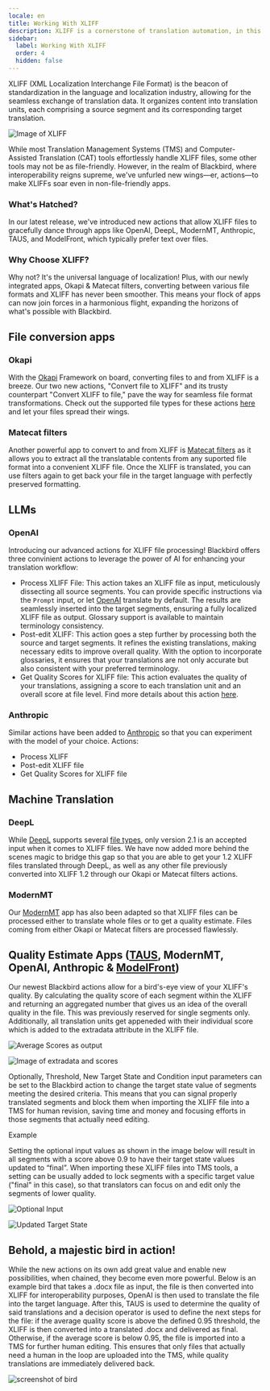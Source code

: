 ```yaml
---
locale: en
title: Working With XLIFF
description: XLIFF is a cornerstone of translation automation, in this guide we'll show you some examples of how you can use XLIFF in Blackbird.
sidebar:
  label: Working With XLIFF
  order: 4
  hidden: false
---
```


XLIFF (XML Localization Interchange File Format) is the beacon of standardization in the language and localization industry, allowing for the seamless exchange of translation data. It organizes content into translation units, each comprising a source segment and its corresponding target translation.

![Image of XLIFF](~/assets/guides/xliff/ImageOfXliff.png)

While most Translation Management Systems (TMS) and Computer-Assisted Translation (CAT) tools effortlessly handle XLIFF files, some other tools may not be as file-friendly. However, in the realm of Blackbird, where interoperability reigns supreme, we've unfurled new wings—er, actions—to make XLIFFs soar even in non-file-friendly apps.

### What's Hatched?

In our latest release, we've introduced new actions that allow XLIFF files to gracefully dance through apps like OpenAI, DeepL, ModernMT, Anthropic, TAUS, and ModelFront, which typically prefer text over files.

### Why Choose XLIFF?

Why not? It's the universal language of localization! Plus, with our newly integrated apps, Okapi & Matecat filters, converting between various file formats and XLIFF has never been smoother. This means your flock of apps can now join forces in a harmonious flight, expanding the horizons of what's possible with Blackbird.

## File conversion apps

### Okapi

With the [Okapi](../../apps/okapi/) Framework on board, converting files to and from XLIFF is a breeze. Our two new actions, "Convert file to XLIFF" and its trusty counterpart "Convert XLIFF to file," pave the way for seamless file format transformations. Check out the supported file types for these actions [here](https://www.okapiframework.org/wiki/index.php?title=Filters) and let your files spread their wings.

### Matecat filters

Another powerful app to convert to and from XLIFF is [Matecat filters](../../apps/matecatfilters/) as it allows you to extract all the translatable contents from any suported file format into a convenient XLIFF file. Once the XLIFF is translated, you can use filters again to get back your file in the target language with perfectly preserved formatting.

## LLMs

### OpenAI

Introducing our advanced actions for XLIFF file processing! Blackbird offers three convinient actions to leverage the power of AI for enhancing your translation workflow:

- Process XLIFF File: This action takes an XLIFF file as input, meticulously dissecting all source segments. You can provide specific instructions via the `Prompt` input, or let [OpenAI](../../apps/openai/) translate by default. The results are seamlessly inserted into the target segments, ensuring a fully localized XLIFF file as output. Glossary support is available to maintain terminology consistency.
- Post-edit XLIFF: This action goes a step further by processing both the source and target segments. It refines the existing translations, making necessary edits to improve overall quality. With the option to incorporate glossaries, it ensures that your translations are not only accurate but also consistent with your preferred terminology.
- Get Quality Scores for XLIFF file: This action evaluates the quality of your translations, assigning a score to each translation unit and an overall score at file level. Find more details about this action [here](../../apps/openai/#xliff-operations).

### Anthropic

Similar actions have been added to [Anthropic](../../apps/anthropic/#xliff-actions) so that you can experiment with the model of your choice. 
Actions:

- Process XLIFF
- Post-edit XLIFF file
- Get Quality Scores for XLIFF file 

## Machine Translation

### DeepL

While [DeepL](../../apps/deepl/) supports several [file types](https://developers.deepl.com/docs/api-reference/document), only version 2.1 is an accepted input when it comes to XLIFF files. We have now added more behind the scenes magic to bridge this gap so that you are able to get your 1.2 XLIFF files translated through DeepL, as well as any other file previously converted into XLIFF 1.2 through our Okapi or Matecat filters actions.

### ModernMT

Our [ModernMT](../../apps/modernmt/) app has also been adapted so that XLIFF files can be processed either to translate whole files or to get a quality estimate. Files coming from either Okapi or Matecat filters are processed flawlessly. 

## Quality Estimate Apps ([TAUS](../../apps/taus/), ModernMT, OpenAI, Anthropic & [ModelFront](../../apps/modelfront/))

Our newest Blackbird actions allow for a bird's-eye view of your XLIFF's quality. By calculating the quality score of each segment within the XLIFF and returning an aggregated number that gives us an idea of the overall quality in the file. This was previously reserved for single segments only. Additionally, all translation units get appeneded with their individual score which is added to the extradata attribute in the XLIFF file.

![Average Scores as output](~/assets/guides/xliff/AverageScore.png)

![Image of extradata and scores](~/assets/guides/xliff/Imageofextradataandscores.png)

Optionally, Threshold, New Target State and Condition input parameters can be set to the Blackbird action to change the target state value of segments meeting the desired criteria. This means that you can signal properly translated segments and block them when importing the XLIFF file into a TMS for human revision, saving time and money and focusing efforts in those segments that actually need editing.

Example

Setting the optional input values as shown in the image below will result in all segments with a score above 0.9 to have their target state values updated to “final”. When importing these XLIFF files into TMS tools, a setting can be usually added to lock segments with a specific target value ("final" in this case), so that translators can focus on and edit only the segments of lower quality.

![Optional Input](~/assets/guides/xliff/optionalinput.png)

![Updated Target State](~/assets/guides/xliff/UpdatedTargetState.png)

## Behold, a majestic bird in action!

While the new actions on its own add great value and enable new possibilities, when chained, they become even more powerful. Below is an example bird that takes a .docx file as input, the file is then converted into XLIFF for interoperability purposes, OpenAI is then used to translate the file into the target language. After this, TAUS is used to determine the quality of said translations and a decision operator is used to define the next steps for the file: if the average quality score is above the defined 0.95 threshold, the XLIFF is then converted into a translated .docx and delivered as final. Otherwise, if the average score is below 0.95, the file is imported into a TMS for further human editing. This ensures that only files that actually need a human in the loop are uploaded into the TMS, while quality translations are immediately delivered back.

![screenshot of bird](~/assets/guides/xliff/XliffSampleBird.png)
